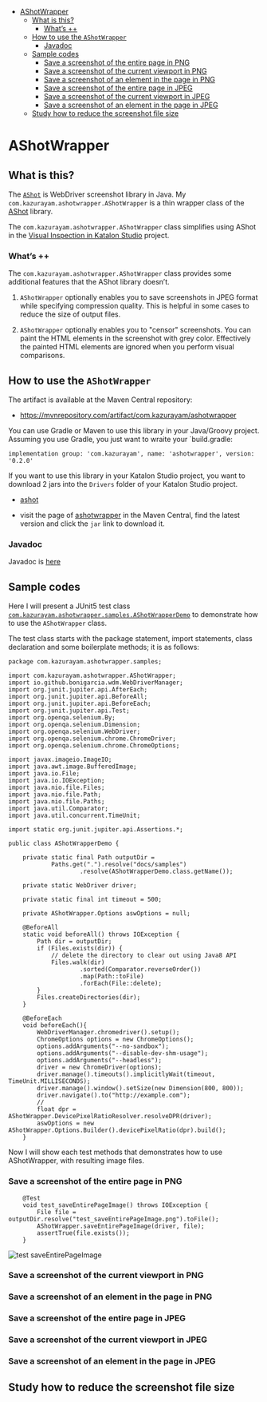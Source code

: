 -   <a href="#ashotwrapper" id="toc-ashotwrapper">AShotWrapper</a>
    -   <a href="#what-is-this" id="toc-what-is-this">What is this?</a>
        -   <a href="#whats" id="toc-whats">What’s ++</a>
    -   <a href="#how-to-use-the-ashotwrapper" id="toc-how-to-use-the-ashotwrapper">How to use the <code>AShotWrapper</code></a>
        -   <a href="#javadoc" id="toc-javadoc">Javadoc</a>
    -   <a href="#sample-codes" id="toc-sample-codes">Sample codes</a>
        -   <a href="#save-a-screenshot-of-the-entire-page-in-png" id="toc-save-a-screenshot-of-the-entire-page-in-png">Save a screenshot of the entire page in PNG</a>
        -   <a href="#save-a-screenshot-of-the-current-viewport-in-png" id="toc-save-a-screenshot-of-the-current-viewport-in-png">Save a screenshot of the current viewport in PNG</a>
        -   <a href="#save-a-screenshot-of-an-element-in-the-page-in-png" id="toc-save-a-screenshot-of-an-element-in-the-page-in-png">Save a screenshot of an element in the page in PNG</a>
        -   <a href="#save-a-screenshot-of-the-entire-page-in-jpeg" id="toc-save-a-screenshot-of-the-entire-page-in-jpeg">Save a screenshot of the entire page in JPEG</a>
        -   <a href="#save-a-screenshot-of-the-current-viewport-in-jpeg" id="toc-save-a-screenshot-of-the-current-viewport-in-jpeg">Save a screenshot of the current viewport in JPEG</a>
        -   <a href="#save-a-screenshot-of-an-element-in-the-page-in-jpeg" id="toc-save-a-screenshot-of-an-element-in-the-page-in-jpeg">Save a screenshot of an element in the page in JPEG</a>
    -   <a href="#study-how-to-reduce-the-screenshot-file-size" id="toc-study-how-to-reduce-the-screenshot-file-size">Study how to reduce the screenshot file size</a>

# AShotWrapper

## What is this?

The [`AShot`](https://github.com/pazone/ashot) is WebDriver screenshot library in Java. My `com.kazurayam.ashotwrapper.AShotWrapper` is a thin wrapper class of the [AShot](https://github.com/pazone/ashot) library.

The `com.kazurayam.ashotwrapper.AShotWrapper` class simplifies using AShot in the [Visual Inspection in Katalon Studio](https://forum.katalon.com/t/visual-inspection-in-katalon-studio-reborn/57440) project.

### What’s ++

The `com.kazurayam.ashotwrapper.AShotWrapper` class provides some additional features that the AShot library doesn’t.

1.  `AShotWrapper` optionally enables you to save screenshots in JPEG format while specifying compression quality. This is helpful in some cases to reduce the size of output files.

2.  `AShotWrapper` optionally enables you to "censor" screenshots. You can paint the HTML elements in the screenshot with grey color. Effectively the painted HTML elements are ignored when you perform visual comparisons.

## How to use the `AShotWrapper`

The artifact is available at the Maven Central repository:

-   <https://mvnrepository.com/artifact/com.kazurayam/ashotwrapper>

You can use Gradle or Maven to use this library in your Java/Groovy project. Assuming you use Gradle, you just want to wraite your \`build.gradle:

    implementation group: 'com.kazurayam', name: 'ashotwrapper', version: '0.2.0'

If you want to use this library in your Katalon Studio project, you want to download 2 jars into the `Drivers` folder of your Katalon Studio project.

-   [ashot](https://repo1.maven.org/maven2/ru/yandex/qatools/ashot/ashot/1.5.4/ashot-1.5.4.jar)

-   visit the page of [ashotwrapper](https://mvnrepository.com/artifact/com.kazurayam/ashotwrapper) in the Maven Central, find the latest version and click the `jar` link to download it.

### Javadoc

Javadoc is [here](https://kazurayam.github.io/ashotwrapper/api/index.html)

## Sample codes

Here I will present a JUnit5 test class [`com.kazurayam.ashotwrapper.samples.AShotWrapperDemo`](https://github.com/kazurayam/ashotwrapper/blob/develop/src/test/java/com/kazurayam/ashotwrapper/samples/AShotWrapperDemo.java) to demonstrate how to use the `AShotWrapper` class.

The test class starts with the package statement, import statements, class declaration and some boilerplate methods; it is as follows:

    package com.kazurayam.ashotwrapper.samples;

    import com.kazurayam.ashotwrapper.AShotWrapper;
    import io.github.bonigarcia.wdm.WebDriverManager;
    import org.junit.jupiter.api.AfterEach;
    import org.junit.jupiter.api.BeforeAll;
    import org.junit.jupiter.api.BeforeEach;
    import org.junit.jupiter.api.Test;
    import org.openqa.selenium.By;
    import org.openqa.selenium.Dimension;
    import org.openqa.selenium.WebDriver;
    import org.openqa.selenium.chrome.ChromeDriver;
    import org.openqa.selenium.chrome.ChromeOptions;

    import javax.imageio.ImageIO;
    import java.awt.image.BufferedImage;
    import java.io.File;
    import java.io.IOException;
    import java.nio.file.Files;
    import java.nio.file.Path;
    import java.nio.file.Paths;
    import java.util.Comparator;
    import java.util.concurrent.TimeUnit;

    import static org.junit.jupiter.api.Assertions.*;

    public class AShotWrapperDemo {

        private static final Path outputDir =
                Paths.get(".").resolve("docs/samples")
                        .resolve(AShotWrapperDemo.class.getName());

        private static WebDriver driver;

        private static final int timeout = 500;

        private AShotWrapper.Options aswOptions = null;

        @BeforeAll
        static void beforeAll() throws IOException {
            Path dir = outputDir;
            if (Files.exists(dir)) {
                // delete the directory to clear out using Java8 API
                Files.walk(dir)
                        .sorted(Comparator.reverseOrder())
                        .map(Path::toFile)
                        .forEach(File::delete);
            }
            Files.createDirectories(dir);
        }

        @BeforeEach
        void beforeEach(){
            WebDriverManager.chromedriver().setup();
            ChromeOptions options = new ChromeOptions();
            options.addArguments("--no-sandbox");
            options.addArguments("--disable-dev-shm-usage");
            options.addArguments("--headless");
            driver = new ChromeDriver(options);
            driver.manage().timeouts().implicitlyWait(timeout, TimeUnit.MILLISECONDS);
            driver.manage().window().setSize(new Dimension(800, 800));
            driver.navigate().to("http://example.com");
            //
            float dpr = AShotWrapper.DevicePixelRatioResolver.resolveDPR(driver);
            aswOptions = new AShotWrapper.Options.Builder().devicePixelRatio(dpr).build();
        }

Now I will show each test methods that demonstrates how to use AShotWrapper, with resulting image files.

### Save a screenshot of the entire page in PNG

        @Test
        void test_saveEntirePageImage() throws IOException {
            File file = outputDir.resolve("test_saveEntirePageImage.png").toFile();
            AShotWrapper.saveEntirePageImage(driver, file);
            assertTrue(file.exists());
        }

![test saveEntirePageImage](https://kazurayam.github.io/ashotwrapper/samples/com.kazurayam.ashotwrapper.samples.AShotWrapperDemo/test_saveEntirePageImage.png)

### Save a screenshot of the current viewport in PNG

### Save a screenshot of an element in the page in PNG

### Save a screenshot of the entire page in JPEG

### Save a screenshot of the current viewport in JPEG

### Save a screenshot of an element in the page in JPEG

## Study how to reduce the screenshot file size
